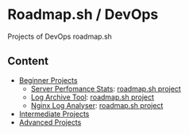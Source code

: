 # Roadmap.sh / DevOps
Projects of DevOps roadmap.sh

## Content

- [Beginner Projects](https://github.com/dottox/roadmap.sh-devops/tree/main/beginner-projects)
  - [Server Perfomance Stats](https://github.com/dottox/roadmap.sh-devops/tree/main/beginner-projects/server-performance-stats): [roadmap.sh project](https://roadmap.sh/projects/server-stats)
  - [Log Archive Tool](https://github.com/dottox/roadmap.sh-devops/tree/main/beginner-projects/log-archive-tool): [roadmap.sh project](https://roadmap.sh/projects/log-archive-tool)
  - [Nginx Log Analyser](https://github.com/dottox/roadmap.sh-devops/tree/main/beginner-projects/nginx-log-analyser): [roadmap.sh project](https://roadmap.sh/projects/nginx-log-analyser)
- [Intermediate Projects](https://github.com/dottox/roadmap.sh-devops/tree/main/intermediate-projects)
- [Advanced Projects](https://github.com/dottox/roadmap.sh-devops/tree/main/advanced-projects)
